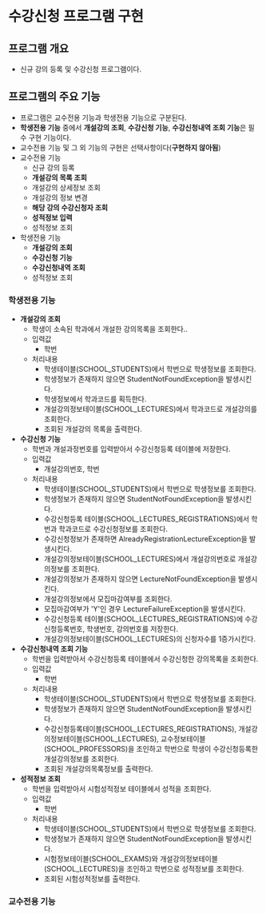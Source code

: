# 수강신청 프로그램 구현

## 프로그램 개요
- 신규 강의 등록 및 수강신청 프로그램이다.

## 프로그램의 주요 기능
- 프로그램은 교수전용 기능과 학생전용 기능으로 구분된다.
- **학생전용 기능** 중에서 **개설강의 조회**, **수강신청 기능**, **수강신청내역 조회 기능**은 필수 구현 기능이다.
- 교수전용 기능 및 그 외 기능의 구현은 선택사항이다(**구현하지 않아됨**)
- 교수전용 기능
  + 신규 강의 등록
  + **개설강의 목록 조회**
  + 개설강의 상세정보 조회
  + 개설강의 정보 변경
  + **해당 강의 수강신청자 조회**
  + **성적정보 입력**
  + 성적정보 조회
- 학생전용 기능
  + **개설강의 조회**
  + **수강신청 기능**
  + **수강신청내역 조회**
  + 성적정보 조회

### 학생전용 기능
- **개설강의 조회**
  + 학생이 소속된 학과에서 개설한 강의목록을 조회한다..
  + 입력값 
    * 학번
  + 처리내용
    * 학생테이블(SCHOOL_STUDENTS)에서 학번으로 학생정보를 조회한다.
    * 학생정보가 존재하지 않으면 StudentNotFoundException을 발생시킨다.
    * 학생정보에서 학과코드를 획득한다.
    * 개설강의정보테이블(SCHOOL_LECTURES)에서 학과코드로 개설강의를 조회한다.
    * 조회된 개설강의 목록을 출력한다.
- **수강신청 기능**
  + 학번과 개설과정번호를 입력받아서 수강신청등록 테이블에 저장한다.
  + 입력값
    * 개설강의번호, 학번
  + 처리내용
    * 학생테이블(SCHOOL_STUDENTS)에서 학번으로 학생정보를 조회한다.
    * 학생정보가 존재하지 않으면 StudentNotFoundException을 발생시킨다.
    * 수강신청등록 테이블(SCHOOL_LECTURES_REGISTRATIONS)에서 학번과 학과코드로 수강신청정보를 조회한다.
    * 수강신청정보가 존재하면 AlreadyRegistrationLectureException을 발생시킨다.
    * 개설강의정보테이블(SCHOOL_LECTURES)에서 개설강의번호로 개설강의정보를 조회한다.
    * 개설강의정보가 존재하지 않으면 LectureNotFoundException을 발생시킨다.
    * 개설강의정보에서 모집마감여부를 조회한다.
    * 모집마감여부가 'Y'인 경우 LectureFailureException을 발생시킨다. 
    * 수강신청등록 테이블(SCHOOL_LECTURES_REGISTRATIONS)에 수강신청등록번호, 학생번호, 강의번호를 저장한다.
    * 개설강의정보테이블(SCHOOL_LECTURES)의 신청자수를 1증가시킨다.
- **수강신청내역 조회 기능**
  + 학번을 입력받아서 수강신청등록 테이블에서 수강신청한 강의목록을 조회한다.
  + 입력값
    * 학번
  + 처리내용
    * 학생테이블(SCHOOL_STUDENTS)에서 학번으로 학생정보를 조회한다.
    * 학생정보가 존재하지 않으면 StudentNotFoundException을 발생시킨다.
    * 수강신청등록테이블(SCHOOL_LECTURES_REGISTRATIONS), 개설강의정보테이블(SCHOOL_LECTURES), 교수정보테이블(SCHOOL_PROFESSORS)을 조인하고 학번으로 학생이 수강신청등록한 개설강의정보를 조회한다.
    * 조회된 개설강의목록정보를 출력한다.
- **성적정보 조회**
  + 학번을 입력받아서 시험성적정보 테이블에서 성적을 조회한다.
  + 입력값
    * 학번
  + 처리내용
    * 학생테이블(SCHOOL_STUDENTS)에서 학번으로 학생정보를 조회한다.
    * 학생정보가 존재하지 않으면 StudentNotFoundException을 발생시킨다.
    * 시험정보테이블(SCHOOL_EXAMS)와 개설강의정보테이블(SCHOOL_LECTURES)을 조인하고 학번으로 성적정보를 조회한다.
    * 조회된 시험성적정보를 출력한다.

### 교수전용 기능
